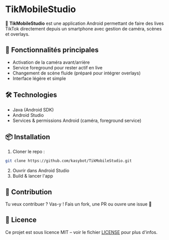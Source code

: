 # TikMobileStudio

🎥 **TikMobileStudio** est une application Android permettant de faire des lives TikTok directement depuis un smartphone avec gestion de caméra, scènes et overlays.

## 🚀 Fonctionnalités principales

- Activation de la caméra avant/arrière
- Service foreground pour rester actif en live
- Changement de scène fluide (préparé pour intégrer overlays)
- Interface légère et simple

## 🛠️ Technologies

- Java (Android SDK)
- Android Studio
- Services & permissions Android (caméra, foreground service)

## 📦 Installation

1. Cloner le repo :
```bash
git clone https://github.com/kasybot/TikMobileStudio.git
```
2. Ouvrir dans Android Studio
3. Build & lancer l'app

## 🤝 Contribution

Tu veux contribuer ? Vas-y ! Fais un fork, une PR ou ouvre une issue 🚀

## 📄 Licence

Ce projet est sous licence MIT – voir le fichier [LICENSE](LICENSE) pour plus d'infos.
